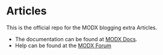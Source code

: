 # Articles

This is the official repo for the MODX blogging extra Articles. 

 * The documentation can be found at [MODX Docs](http://rtfm.modx.com/extras/revo/articles).
 * Help can be found at the [MODX Forum](http://forums.modx.com/board?board=265)
